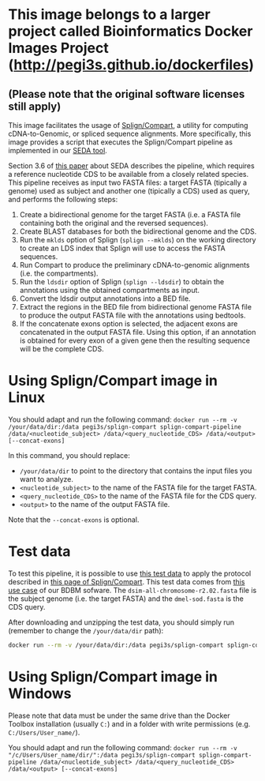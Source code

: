 # This image belongs to a larger project called Bioinformatics Docker Images Project (http://pegi3s.github.io/dockerfiles)
## (Please note that the original software licenses still apply)

This image facilitates the usage of [Splign/Compart](https://www.ncbi.nlm.nih.gov/sutils/splign/splign.cgi), a utility for computing cDNA-to-Genomic, or spliced sequence alignments. More specifically, this image provides a script that executes the Splign/Compart pipeline as implemented in our [SEDA tool](https://www.sing-group.org/seda/manual/operations.html#splign-compart-pipeline).

Section 3.6 of [this paper](https://doi.org/10.1109/TCBB.2020.3040383) about SEDA describes the pipeline, which requires a reference nucleotide CDS to be available from a closely related species. This pipeline receives as input two FASTA files: a target FASTA (tipically a genome) used as subject and another one (tipically a CDS) used as query, and performs the following steps:
1. Create a bidirectional genome for the target FASTA (i.e. a FASTA file containing both the original and the reversed sequences).
2. Create BLAST databases for both the bidirectional genome and the CDS.
3. Run the `mklds` option of Splign (`splign --mklds`) on the working directory to create an LDS index that Splign will use to access the FASTA sequences.
4. Run Compart to produce the preliminary cDNA-to-genomic alignments (i.e. the compartments).
5. Run the `ldsdir` option of Splign (`splign --ldsdir`) to obtain the annotations using the obtained compartments as input.
6. Convert the ldsdir output annotations into a BED file.
7. Extract the regions in the BED file from bidirectional genome FASTA file to produce the output FASTA file with the annotations using bedtools.
8. If the concatenate exons option is selected, the adjacent exons are concatenated in the output FASTA file. Using this option, if an annotation is obtained for every exon of a given gene then the resulting sequence will be the complete CDS.

# Using Splign/Compart image in Linux

You should adapt and run the following command: `docker run --rm -v /your/data/dir:/data pegi3s/splign-compart splign-compart-pipeline /data/<nucleotide_subject> /data/<query_nucleotide_CDS> /data/<output> [--concat-exons]`

In this command, you should replace:
- `/your/data/dir` to point to the directory that contains the input files you want to analyze.
- `<nucleotide_subject>` to the name of the FASTA file for the target FASTA.
- `<query_nucleotide_CDS>` to the name of the FASTA file for the CDS query.
- `<output>` to the name of the output FASTA file.

Note that the `--concat-exons` is optional.

# Test data

To test this pipeline, it is possible to use [this test data](http://evolution6.i3s.up.pt/static/pegi3s/dockerfiles/splign-compart/test-data-splign-compart.zip) to apply the protocol described in [this page of Splign/Compart](https://www.ncbi.nlm.nih.gov/sutils/splign/splign.cgi?textpage=documentation). This test data comes from [this use case](https://www.sing-group.org/BDBM/usecases.html#uc3) of our BDBM sofware. The `dsim-all-chromosome-r2.02.fasta` file is the subject genome (i.e. the target FASTA) and the `dmel-sod.fasta` is the CDS query.

After downloading and unzipping the test data, you should simply run (remember to change the `/your/data/dir` path):

```bash
docker run --rm -v /your/data/dir:/data pegi3s/splign-compart splign-compart-pipeline /data/dsim-all-chromosome-r2.02.fasta /data/dmel-sod.fasta /data/output.fasta
```

# Using Splign/Compart image in Windows

Please note that data must be under the same drive than the Docker Toolbox installation (usually `C:`) and in a folder with write permissions (e.g. `C:/Users/User_name/`).

You should adapt and run the following command: `docker run --rm -v "/c/Users/User_name/dir/":/data pegi3s/splign-compart splign-compart-pipeline /data/<nucleotide_subject> /data/<query_nucleotide_CDS> /data/<output> [--concat-exons]`
